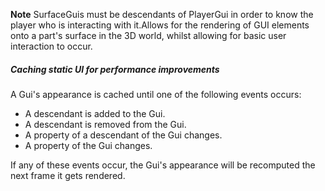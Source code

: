 **Note** SurfaceGuis must be descendants of PlayerGui in order to know the
player who is interacting with it.Allows for the rendering of GUI elements
onto a part's surface in the 3D world, whilst allowing for basic user
interaction to occur.

##### Caching static UI for performance improvements

A Gui's appearance is cached until one of the following events occurs:

- A descendant is added to the Gui.
- A descendant is removed from the Gui.
- A property of a descendant of the Gui changes.
- A property of the Gui changes.

If any of these events occur, the Gui's appearance will be recomputed the next
frame it gets rendered.